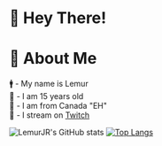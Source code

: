 # 👋 Hey There!

# 📖 About Me
🚹 - My name is Lemur  
🔞 - I am 15 years old  
🍁 - I am from Canada "EH"  
🎤 - I stream on [Twitch](https://www.twitch.tv/a_lemurr)




![LemurJR's GitHub stats](https://github-readme-stats.vercel.app/api?username=LemurJR&show_icons=true&theme=radical)
[![Top Langs](https://github-readme-stats.vercel.app/api/top-langs/?username=LemurJR&layout=compact)](https://github.com/anuraghazra/github-readme-stats)
